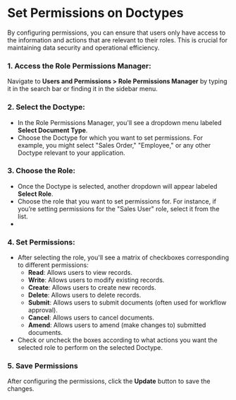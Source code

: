 # Set Permissions on Doctypes 
  
By configuring permissions, you can ensure that users only have access to the information and actions that are relevant to their roles. This is crucial for maintaining data security and operational efficiency.

### 1. Access the Role Permissions Manager:
Navigate to **Users and Permissions > Role Permissions Manager** by typing it in the search bar or finding it in the sidebar menu.

### 2. Select the Doctype:
-   In the Role Permissions Manager, you'll see a dropdown menu labeled **Select Document Type**.
-   Choose the Doctype for which you want to set permissions. For example, you might select "Sales Order," "Employee," or any other Doctype relevant to your application.

### 3. Choose the Role:
   
-   Once the Doctype is selected, another dropdown will appear labeled **Select Role**.
-   Choose the role that you want to set permissions for. For instance, if you’re setting permissions for the "Sales User" role, select it from the list.
- 
### 4. Set Permissions:
-   After selecting the role, you'll see a matrix of checkboxes corresponding to different permissions:
    -  **Read**: Allows users to view records.
    -   **Write**: Allows users to modify existing records.
    -   **Create**: Allows users to create new records.
    -   **Delete**: Allows users to delete records.
    -   **Submit**: Allows users to submit documents (often used for workflow approval).
    -   **Cancel**: Allows users to cancel documents.
    -   **Amend**: Allows users to amend (make changes to) submitted documents.
-   Check or uncheck the boxes according to what actions you want the selected role to perform on the selected Doctype.
### 5. Save Permissions
After configuring the permissions, click the **Update** button to save the changes.


    
    
<!--stackedit_data:
eyJoaXN0b3J5IjpbNTMyMDY0MjY4XX0=
-->